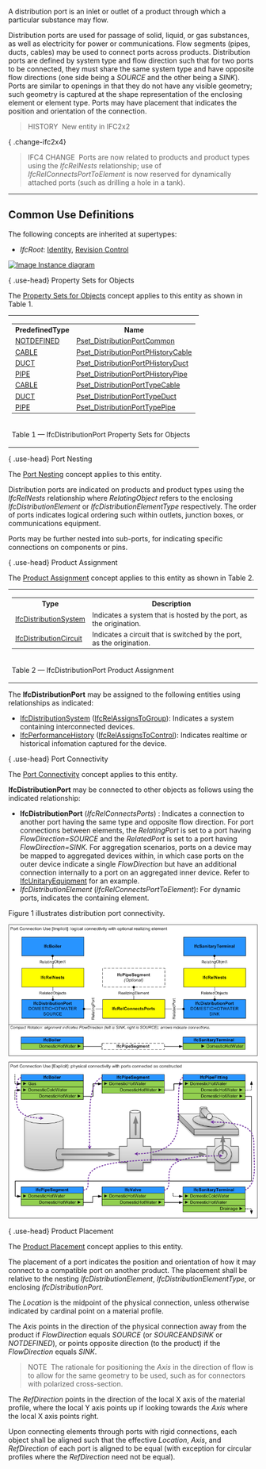 ﻿A distribution port is an inlet or outlet of a product through which a particular substance may flow.

Distribution ports are used for passage of solid, liquid, or gas substances, as well as electricity for power or communications. Flow segments (pipes, ducts, cables) may be used to connect ports across products. Distribution ports are defined by system type and flow direction such that for two ports to be connected, they must share the same system type and have opposite flow directions (one side being a _SOURCE_ and the other being a _SINK_). Ports are similar to openings in that they do not have any visible geometry; such geometry is captured at the shape representation of the enclosing element or element type. Ports may have placement that indicates the position and orientation of the connection.

> HISTORY&nbsp; New entity in IFC2x2

{ .change-ifc2x4}
> IFC4 CHANGE&nbsp; Ports are now related to products and product types using the _IfcRelNests_ relationship; use of _IfcRelConnectsPortToElement_ is now reserved for dynamically attached ports (such as drilling a hole in a tank).

___
## Common Use Definitions
The following concepts are inherited at supertypes:

* _IfcRoot_: [Identity](../../templates/identity.htm), [Revision Control](../../templates/revision-control.htm)

[![Image](../../../img/diagram.png)&nbsp;Instance diagram](../../../annex/annex-d/common-use-definitions/ifcdistributionport.htm)

{ .use-head}
Property Sets for Objects

The [Property Sets for Objects](../../templates/property-sets-for-objects.htm) concept applies to this entity as shown in Table 1.

<table>
<tr><td>
<table class="gridtable">
<tr><th><b>PredefinedType</b></th><th><b>Name</b></th></tr>
<tr><td><a href="../../ifcsharedbldgserviceelements/lexical/ifcdistributionporttypeenum.htm">NOTDEFINED</a></td><td><a href="../../psd/ifcsharedbldgserviceelements/Pset_DistributionPortCommon.xml">Pset_DistributionPortCommon</a></td></tr>
<tr><td><a href="../../ifcsharedbldgserviceelements/lexical/ifcdistributionporttypeenum.htm">CABLE</a></td><td><a href="../../psd/ifcsharedbldgserviceelements/Pset_DistributionPortPHistoryCable.xml">Pset_DistributionPortPHistoryCable</a></td></tr>
<tr><td><a href="../../ifcsharedbldgserviceelements/lexical/ifcdistributionporttypeenum.htm">DUCT</a></td><td><a href="../../psd/ifcsharedbldgserviceelements/Pset_DistributionPortPHistoryDuct.xml">Pset_DistributionPortPHistoryDuct</a></td></tr>
<tr><td><a href="../../ifcsharedbldgserviceelements/lexical/ifcdistributionporttypeenum.htm">PIPE</a></td><td><a href="../../psd/ifcsharedbldgserviceelements/Pset_DistributionPortPHistoryPipe.xml">Pset_DistributionPortPHistoryPipe</a></td></tr>
<tr><td><a href="../../ifcsharedbldgserviceelements/lexical/ifcdistributionporttypeenum.htm">CABLE</a></td><td><a href="../../psd/ifcsharedbldgserviceelements/Pset_DistributionPortTypeCable.xml">Pset_DistributionPortTypeCable</a></td></tr>
<tr><td><a href="../../ifcsharedbldgserviceelements/lexical/ifcdistributionporttypeenum.htm">DUCT</a></td><td><a href="../../psd/ifcsharedbldgserviceelements/Pset_DistributionPortTypeDuct.xml">Pset_DistributionPortTypeDuct</a></td></tr>
<tr><td><a href="../../ifcsharedbldgserviceelements/lexical/ifcdistributionporttypeenum.htm">PIPE</a></td><td><a href="../../psd/ifcsharedbldgserviceelements/Pset_DistributionPortTypePipe.xml">Pset_DistributionPortTypePipe</a></td></tr>
</table>
</td></tr>
<tr><td><p class="table">Table 1 &mdash; IfcDistributionPort Property Sets for Objects</p></td></tr></table>

  
  
{ .use-head}
Port Nesting

The [Port Nesting](../../templates/port-nesting.htm) concept applies to this entity.

Distribution ports are indicated on products and product types using the _IfcRelNests_ relationship where _RelatingObject_ refers to the enclosing _IfcDistributionElement_ or _IfcDistributionElementType_ respectively. The order of ports indicates logical ordering such within outlets, junction boxes, or communications equipment.

Ports may be further nested into sub-ports, for indicating specific connections on components or pins.

  
  
{ .use-head}
Product Assignment

The [Product Assignment](../../templates/product-assignment.htm) concept applies to this entity as shown in Table 2.

<table>
<tr><td>
<table class="gridtable">
<tr><th><b>Type</b></th><th><b>Description</b></th></tr>
<tr><td><a href="../../ifcsharedbldgserviceelements/lexical/ifcdistributionsystem.htm">IfcDistributionSystem</a></td><td>Indicates a system that is hosted by the port, as the origination.</td></tr>
<tr><td><a href="../../ifcsharedbldgserviceelements/lexical/ifcdistributioncircuit.htm">IfcDistributionCircuit</a></td><td>Indicates a circuit that is switched by the port, as the origination.</td></tr>
</table>
</td></tr>
<tr><td><p class="table">Table 2 &mdash; IfcDistributionPort Product Assignment</p></td></tr></table>

The **IfcDistributionPort** may be assigned to the following entities using relationships as indicated:

* [IfcDistributionSystem](../../ifcsharedbldgserviceelements/lexical/ifcdistributionsystem.htm) ([IfcRelAssignsToGroup](../../ifckernel/lexical/ifcrelassignstogroup.htm)): Indicates a system containing interconnected devices.
* [IfcPerformanceHistory](../../ifccontrolextension/lexical/ifcperformancehistory.htm) ([IfcRelAssignsToControl](../../ifckernel/lexical/ifcrelassignstocontrol.htm)): Indicates realtime or historical infomation captured for the device.

  
  
{ .use-head}
Port Connectivity

The [Port Connectivity](../../templates/port-connectivity.htm) concept applies to this entity.

**IfcDistributionPort** may be connected to other objects as follows using the indicated relationship:

* **IfcDistributionPort** (_IfcRelConnectsPorts_) : Indicates a connection to another port having the same type and opposite flow direction. For port connections between elements, the _RelatingPort_ is set to a port having _FlowDirection=SOURCE_ and the _RelatedPort_ is set to a port having _FlowDirection=SINK_. For aggregation scenarios, ports on a device may be mapped to aggregated devices within, in which case ports on the outer device indicate a single _FlowDirection_ but have an additional connection internally to a port on an aggregated inner device. Refer to [IfcUnitaryEquipment](../../ifchvacdomain/lexical/ifcunitaryequipment.htm) for an example.
* _IfcDistributionElement_ (_IfcRelConnectsPortToElement_): For dynamic ports, indicates the containing element. 

Figure 1 illustrates distribution port connectivity.

!["Connection Use Definition"](../../../../../../figures/ifcdistributionport-connection.png "Figure 1 &mdash; Distribution port connectivity")

  
  
{ .use-head}
Product Placement

The [Product Placement](../../templates/product-placement.htm) concept applies to this entity.

The placement of a port indicates the position and orientation of how it may connect to a compatible port on another product. The placement shall be relative to the nesting _IfcDistributionElement_, _IfcDistributionElementType_, or enclosing _IfcDistributionPort_.

The _Location_ is the midpoint of the physical connection, unless otherwise indicated by cardinal point on a material profile.

The _Axis_ points in the direction of the physical connection away from the product if _FlowDirection_ equals _SOURCE_ (or _SOURCEANDSINK_ or _NOTDEFINED_), or points opposite direction (to the product) if the _FlowDirection_ equals _SINK_.

> NOTE&nbsp; The rationale for positioning the _Axis_ in the direction of flow is to allow for the same geometry to be used, such as for connectors with polarized cross-section.

The _RefDirection_ points in the direction of the local X axis of the material profile, where the local Y axis points up if looking towards the _Axis_ where the local X axis points right.

Upon connecting elements through ports with rigid connections, each object shall be aligned such that the effective _Location_, _Axis_, and _RefDirection_ of each port is aligned to be equal (with exception for circular profiles where the _RefDirection_ need not be equal).